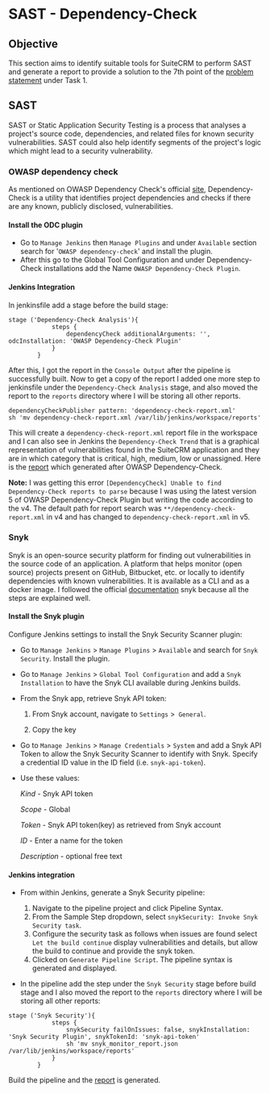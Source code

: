 # SAST - Dependency-Check

## Objective

This section aims to identify suitable tools for SuiteCRM to perform SAST and generate a report to provide a solution to the 7th point of the [problem statement](https://intern-appsecco.netlify.app/problem-statement/) under Task 1.

## SAST

SAST or Static Application Security Testing is a process that analyses a project's source code, dependencies, and related files for known security vulnerabilities. SAST could also help identify segments of the project's logic which might lead to a security vulnerability.

### OWASP dependency check

As mentioned on OWASP Dependency Check's official [site](https://plugins.jenkins.io/dependency-check-jenkins-plugin/), Dependency-Check is a utility that identifies project dependencies and checks if there are any known, publicly disclosed, vulnerabilities.

#### Install the ODC plugin

* Go to `Manage Jenkins` then `Manage Plugins` and under `Available` section search for '`OWASP dependency-check`' and install the plugin.
* After this go to the Global Tool Configuration and under Dependency-Check installations add the Name `OWASP Dependency-Check Plugin`.

#### Jenkins Integration 

In jenkinsfile add a stage before the build stage:
```
stage ('Dependency-Check Analysis'){
            steps {
                dependencyCheck additionalArguments: '', odcInstallation: 'OWASP Dependency-Check Plugin'
            }    
        }
```
After this, I got the report in the `Console Output` after the pipeline is successfully built. Now to get a copy of the report I added one more step to jenkinsfile under the `Dependency-Check Analysis` stage, and also moved the report to the `reports` directory where I will be storing all other reports.

```
dependencyCheckPublisher pattern: 'dependency-check-report.xml' 
sh 'mv dependency-check-report.xml /var/lib/jenkins/workspace/reports' 
```
This will create a `dependency-check-report.xml` report file in the workspace and I can also see in Jenkins the `Dependency-Check Trend` that is a graphical representation of vulnerabilities found in the SuiteCRM application and they are in which category that is critical, high, medium, low or unassigned. Here is the [report](https://github.com/Priyam5/internship-appsecco/blob/master/Reports/dependency-check-report.xml) which generated after OWASP Dependency-Check.

**Note:** I was getting this error `[DependencyCheck] Unable to find Dependency-Check reports to parse` because I was using the latest version 5 of OWASP Dependency-Check Plugin but writing the code according to the v4. The default path for report search was `**/dependency-check-report.xml` in v4 and has changed to `dependency-check-report.xml` in v5.

### Snyk

Snyk is an open-source security platform for finding out vulnerabilities in the source code of an application. A platform that helps monitor (open source) projects present on GitHub, Bitbucket, etc. or locally to identify dependencies with known vulnerabilities. It is available as a CLI and as a docker image. I followed the official [documentation](https://support.snyk.io/hc/en-us/articles/360004032217-Jenkins-integration-overview) snyk because all the steps are explained well. 

#### Install the Snyk plugin
Configure Jenkins settings to install the Snyk Security Scanner plugin: 

* Go to `Manage Jenkins` > `Manage Plugins` > `Available` and search for `Snyk Security`. Install the plugin.
* Go to `Manage Jenkins` > `Global Tool Configuration` and add a `Snyk Installation` to have the Snyk CLI available during Jenkins builds.
* From the Snyk app, retrieve Snyk API token:

    1. From Snyk account, navigate to `Settings` >` General`.

    2. Copy the key
   
* Go to `Manage Jenkins` > `Manage Credentials` > `System` and add a Snyk API Token to allow the Snyk Security Scanner to identify with Snyk. Specify a credential ID value in the ID field (i.e. `snyk-api-token`).
* Use these values:

    *Kind* - Snyk API token

    *Scope* - Global

    *Token* - Snyk API token(key) as retrieved from Snyk account

    *ID* - Enter a name for the token

    *Description* - optional free text
#### Jenkins integration

* From within Jenkins, generate a Snyk Security pipeline:

    1. Navigate to the pipeline project and click Pipeline Syntax.
    2. From the Sample Step dropdown, select `snykSecurity: Invoke Snyk Security task`.
    3. Configure the security task as follows when issues are found select `Let the build continue` display vulnerabilities and details, but allow the build to continue and provide the snyk token.
    4. Clicked on `Generate Pipeline Script`. The pipeline syntax is generated and displayed.
  
* In the pipeline add the step under the `Snyk Security` stage before build stage and I also moved the report to the `reports` directory where I will be storing all other reports:
```
stage ('Snyk Security'){
            steps {
                snykSecurity failOnIssues: false, snykInstallation: 'Snyk Security Plugin', snykTokenId: 'snyk-api-token'
                sh 'mv snyk_monitor_report.json /var/lib/jenkins/workspace/reports'
            }    
        }
```
Build the pipeline and the [report](https://github.com/Priyam5/internship-appsecco/blob/master/Reports/snyk_monitor_report.json) is generated. 
